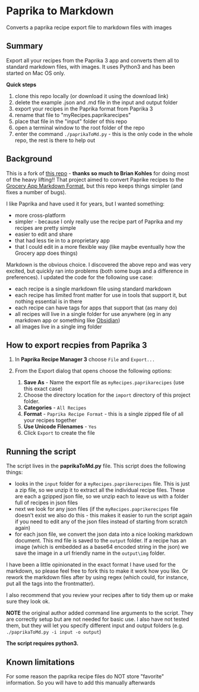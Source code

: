 # Paprika to Markdown
Converts a paprika recipe export file to markdown files with images

## Summary
Export all your recipes from the Paprika 3 app and converts them all to standard markdown files, with images. It uses Python3 and has been started on Mac OS only.

**Quick steps**

1. clone this repo locally (or download it using the download link)
2. delete the example .json and .md file in the input and output folder
3. export your recipes in the Paprika format from Paprika 3
4. rename that file to "myRecipes.paprikarecipes"
5. place that file in the "input" folder of this repo
6. open a terminal window to the root folder of the repo
7. enter the command `./paprikaToMd.py` - this is the only code in the whole repo, the rest is there to help out

## Background
This is a fork of [this repo](https://gitlab.com/briankohles/paprika-to-grocery-markdown) - **thanks so much to Brian Kohles** for doing most of the heavy lifting!! That project aimed to convert Paprike recipes to the [Grocery App Markdown Format](https://github.com/cnstoll/Grocery-Recipe-Format), but this repo keeps things simpler (and fixes a number of bugs).

I like Paprika and have used it for years, but I wanted something:

- more cross-platform
- simpler - because I only really use the recipe part of Paprika and my recipes are pretty simple
- easier to edit and share
- that had less tie in to a proprietary app
- that I could edit in a more flexible way (like maybe eventually how the Grocery app does things)

Markdown is the obvious choice. I discovered the above repo and was very excited, but quickly ran into problems (both some bugs and a difference in preferences). I updated the code for the following use case:

- each recipe is a single markdown file using standard markdown
- each recipe has limited front matter for use in tools that support it, but nothing essential is in there 
- each recipe can have tags for apps that support that (as many do)
- all recipes will live in a single folder for use anywhere (eg in any markdown app or something like [Obsidian](https://obsidian.md))
- all images live in a single img folder

## How to export recpies from Paprika 3
1. In **Paprika Recipe Manager 3** choose `File` and `Export...`
2. From the Export dialog that opens choose the following options:

   1. **Save As** - Name the export file as `myRecipes.paprikarecipes` (use this exact case)
   2. Choose the directory location for the `import` directory of this project folder.
   3. **Categories** - `All Recipes`
   4. **Format** - `Paprika Recipe Format` - this is a single zipped file of all your recipes together 
   5. **Use Unicode Filenames** - `Yes`
   6. Click `Export` to create the file

## Running the script
The script lives in the **paprikaToMd.py** file. This script does the following things:

- looks in the `input` folder for a `myRecipes.paprikerecipes` file. This is just a zip file, so we unzip it to extract all the individual recipe files. These are each a gzipped json file, so we unzip each to leave us with a folder full of recipes in json files
- next we look for any json files (if the `myRecipes.paprikerecipes` file doesn't exist we also do this - this makes it easier to run the script again if you need to edit any of the json files instead of starting from scratch again)
- for each json file, we convert the json data into a nice looking markdown document. This md file is saved to the `output` folder. If a recipe has an image (which is embedded as a base64 encoded string in the json) we save the image in a url friendly name in the `output\img` folder. 

I have been a little opinionated in the exact format I have used for the markdown, so please feel free to fork this to make it work how you like. Or rework the markdown files after by using regex (which could, for instance, put all the tags into the frontmatter).

I also recommend that you review your recipes after to tidy them up or make sure they look ok.

**NOTE** the original author added command line arguments to the script. They are correctly setup but are not needed for basic use. I also have not tested them, but they will let you specify different input and output folders (e.g. `./paprikaToMd.py -i input -o output`)

**The script requires python3.**

## Known limitations
For some reason the paprika recipe files do NOT store "favorite" information. So you will have to add this manually afterwards
